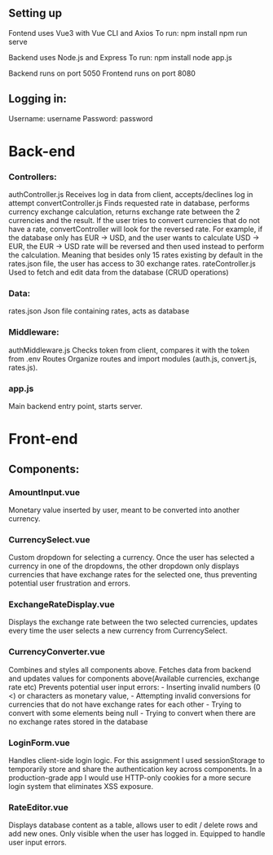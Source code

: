 <h2>Setting up</h2>

  Fontend uses Vue3 with Vue CLI and Axios
  To run:
  npm install
  npm run serve
  
  Backend uses Node.js and Express
  To run:
  npm install
  node app.js

  Backend runs on port 5050
  Frontend runs on port 8080

<h2>Logging in:</h2>
  Username: username
  Password: password


<h1>Back-end</h1>
  <h3>Controllers:</h3>
    authController.js
    Receives log in data from client, accepts/declines log in attempt
    convertController.js
    Finds requested rate in database, performs currency exchange calculation,
    returns exchange rate between the 2 currencies and the result.
    If the user tries to convert currencies that do not have a rate, convertController
    will look for the reversed rate. For example, if the database only has EUR -> USD,
    and the user wants to calculate USD -> EUR, the EUR -> USD rate will be reversed
    and then used instead to perform the calculation. Meaning that besides only 15
    rates existing by default in the rates.json file, the user has access to 30 exchange
    rates.
    rateController.js
    Used to fetch and edit data from the database (CRUD operations)
  <h3>Data:</h3>
    rates.json
    Json file containing rates, acts as database
  <h3>Middleware:</h3>
    authMiddleware.js
    Checks token from client, compares it with the token from .env
    Routes
    Organize routes and import modules (auth.js, convert.js, rates.js).
  <h3>app.js</h3>
    Main backend entry point, starts server.
    
<h1>Front-end</h1>
  <h2>Components:</h2>
    <h3>AmountInput.vue</h3>
      Monetary value inserted by user, meant to be converted into another currency.
    <h3>CurrencySelect.vue</h3>
      Custom dropdown for selecting a currency. Once the user has selected a
      currency in one of the dropdowns, the other dropdown only displays currencies
      that have exchange rates for the selected one, thus preventing potential user
      frustration and errors.
    <h3>ExchangeRateDisplay.vue</h3>
      Displays the exchange rate between the two selected currencies, updates every
      time the user selects a new currency from CurrencySelect.
    <h3>CurrencyConverter.vue</h3>
      Combines and styles all components above.
      Fetches data from backend and updates values for components above(Available
      currencies, exchange rate etc)
      Prevents potential user input errors:
      - Inserting invalid numbers (0 <) or characters as monetary value,
      - Attempting invalid conversions for currencies that do not have exchange
      rates for each other
      - Trying to convert with some elements being null
      - Trying to convert when there are no exchange rates stored in the database
    <h3>LoginForm.vue</h3>
      Handles client-side login logic.
      For this assignment I used sessionStorage to temporarily store and share the
      authentication key across components. In a production-grade app I would use
      HTTP-only cookies for a more secure login system that eliminates XSS exposure.
    <h3>RateEditor.vue</h3>
      Displays database content as a table, allows user to edit / delete rows and add
      new ones.
      Only visible when the user has logged in.
      Equipped to handle user input errors.
